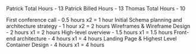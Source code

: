 Patrick Total Hours - 13
Patrick Billed Hours - 13
Thomas Total Hours - 10

First conference call - 0.5 hours	x2 = 1 hour
Initial Schema planning and architecture strategy	- 1 hour x2 = 2 hours
Wireframes & Wireframe Design -	2 hours x1 = 2 hours
High-level overview - 1.5 hours x1 = 1.5 hours
Front-end architecture - 4 hours x1 = 4 hours
Landing Page & Highest Level Container Design - 4 hours x1 = 4 hours
